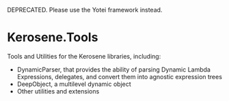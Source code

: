 DEPRECATED.
Please use the Yotei framework instead.

# Kerosene.Tools
Tools and Utilities for the Kerosene libraries, including:
- DynamicParser, that provides the ability of parsing Dynamic Lambda Expressions, delegates, and convert them into agnostic expression trees
- DeepObject, a multilevel dynamic object
- Other utilities and extensions

